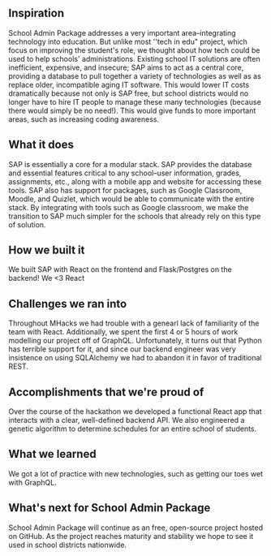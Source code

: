 ## Inspiration
School Admin Package addresses a very important area–integrating technology into education. But unlike most ''tech in edu" project, which focus on improving the student's role, we thought about how tech could be used to help schools' administrations. Existing school IT solutions are often inefficient, expensive, and insecure; SAP aims to act as a central core, providing a database to pull together a variety of technologies as well as as replace older, incompatible aging IT software. This would lower IT costs dramatically because not only is SAP free, but school districts would no longer have to hire IT people to manage these many technologies (because there would simply be no need!). This would give funds to more important areas, such as increasing coding awareness.

## What it does
SAP is essentially a core for a modular stack. SAP provides the database and essential features critical to any school–user information, grades, assignments, etc., along with a mobile app and website for accessing these tools. SAP also has support for packages, such as Google Classroom, Moodle, and Quizlet, which would be able to communicate with the entire stack. By integrating with tools such as Google classroom, we make the transition to SAP much simpler for the schools that already rely on this type of solution.

## How we built it
We built SAP with React on the frontend and Flask/Postgres on the backend! We <3 React

## Challenges we ran into
Throughout MHacks we had trouble with a genearl lack of familiarity of the team with React. Additionally, we spent the first 4 or 5 hours of work modelling our project off of GraphQL. Unfortunately, it turns out that Python has terrible support for it, and since our backend engineer was very insistence on using SQLAlchemy we had to abandon it in favor of traditional REST.

## Accomplishments that we're proud of
Over the course of the hackathon we developed a functional React app that interacts with a clear, well-defined backend API. We also engineered a genetic algorithm to determine schedules for an entire school of students.

## What we learned
We got a lot of practice with new technologies, such as getting our toes wet with GraphQL.

## What's next for School Admin Package
School Admin Package will continue as an free, open-source project hosted on GitHub. As the project reaches maturity and stability we hope to see it used in school districts nationwide.
